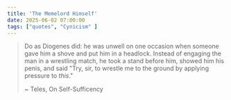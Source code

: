 ```yaml
---
title: 'The Memelord Himself'
date: 2025-06-02 07:00:00
tags: ["quotes", "Cynicism" ]
---
```


> Do as Diogenes did: he was unwell on one occasion when someone gave him a shove and put him in a headlock.
> Instead of engaging the man in a wrestling match, he took a stand before him, showed him his penis, and said "Try, sir, to wrestle me to the ground by applying pressure to *this*."
>
> ~ Teles, On Self-Sufficency
